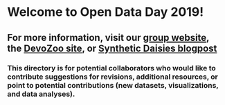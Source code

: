 # Welcome to Open Data Day 2019!
## For more information, visit our [group website](https://devoworm.weebly.com/), the [DevoZoo site](https://devoworm.github.io/devozoo.htm), or [Synthetic Daisies blogpost]()

### This directory is for potential collaborators who would like to contribute suggestions for revisions, additional resources, or point to potential contributions (new datasets, visualizations, and data analyses). 
